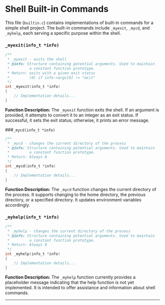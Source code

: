 # Shell Built-in Commands

This file (`builtin.c`) contains implementations of built-in commands for a simple shell project. The built-in commands include `_myexit`, `_mycd`, and `_myhelp`, each serving a specific purpose within the shell.

### `_myexit(info_t *info)`
```c
/**
 * _myexit - exits the shell
 * @info: Structure containing potential arguments. Used to maintain
 *         a constant function prototype.
 * Return: exits with a given exit status
 *         (0) if info->argv[0] != "exit"
 */
int _myexit(info_t *info)
{
    // Implementation details...
}
```
**Function Description:**
The `_myexit` function exits the shell. If an argument is provided, it attempts to convert it to an integer as an exit status. If successful, it sets the exit status; otherwise, it prints an error message.

###`_mycd(info_t *info)`
```c
/**
 * _mycd - changes the current directory of the process
 * @info: Structure containing potential arguments. Used to maintain
 *         a constant function prototype.
 * Return: Always 0
 */
int _mycd(info_t *info)
{
    // Implementation details...
}
```
**Function Description:**
The `_mycd` function changes the current directory of the process. It supports changing to the home directory, the previous directory, or a specified directory. It updates environment variables accordingly.

### `_myhelp(info_t *info)`
```c
/**
 * _myhelp - changes the current directory of the process
 * @info: Structure containing potential arguments. Used to maintain
 *         a constant function prototype.
 * Return: Always 0
 */
int _myhelp(info_t *info)
{
    // Implementation details...
}
```
**Function Description:**
The `_myhelp` function currently provides a placeholder message indicating that the help function is not yet implemented. It is intended to offer assistance and information about shell commands.

---
